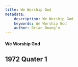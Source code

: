 ```yaml
---
title: We Worship God
metadata:
    description: We Worship God
    keywords: We Worship God
    author: Brian Onang'o
---
```


#### We Worship God

## 1972 Quater 1
